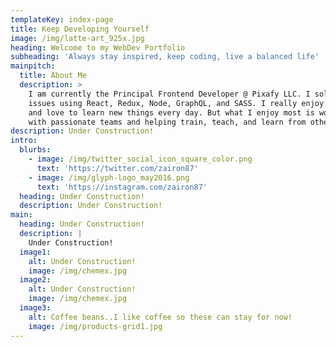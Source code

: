 ```yaml
---
templateKey: index-page
title: Keep Developing Yourself
image: /img/latte-art_925x.jpg
heading: Welcome to my WebDev Portfolio
subheading: 'Always stay inspired, keep coding, live a balanced life'
mainpitch:
  title: About Me
  description: >
    I am currently the Principal Frontend Developer @ Pixafy LLC. I solve client
    issues using React, Redux, Node, GraphQL, and SASS. I really enjoy what I do
    and love to learn new things every day. But what I enjoy most is working
    with passionate teams and helping train, teach, and learn from other devs.
description: Under Construction!
intro:
  blurbs:
    - image: /img/twitter_social_icon_square_color.png
      text: 'https://twitter.com/zairon87'
    - image: /img/glyph-logo_may2016.png
      text: 'https://instagram.com/zairon87'
  heading: Under Construction!
  description: Under Construction!
main:
  heading: Under Construction!
  description: |
    Under Construction!
  image1:
    alt: Under Construction!
    image: /img/chemex.jpg
  image2:
    alt: Under Construction!
    image: /img/chemex.jpg
  image3:
    alt: Coffee beans..I like coffee so these can stay for now!
    image: /img/products-grid1.jpg
---
```



